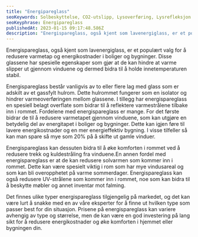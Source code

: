 ```yaml
---
title: "Energipareglass"
seoKeywords: Solbeskyttelse, CO2-utslipp, Lysoverføring, Lysrefleksjon
seoKeyphrase: Energipareglass
publishedAt: 2023-01-15 09:17:48.586Z
description: "Energispareglass, også kjent som lavenergiglass, er et populært valg for å redusere varmetap og energikostnader i boliger og bygninger. "
---
```


Energispareglass, også kjent som lavenergiglass, er et populært valg for å redusere varmetap og energikostnader i boliger og bygninger. Disse glassene har spesielle egenskaper som gjør at de kan hindre at varme slipper ut gjennom vinduene og dermed bidra til å holde innetemperaturen stabil.

Energispareglass består vanligvis av to eller flere lag med glass som er adskilt av et gassfylt hulrom. Dette hulrommet fungerer som en isolator og hindrer varmeoverføringen mellom glassene. I tillegg har energispareglass en spesiell belagt overflate som bidrar til å reflektere varmestrålene tilbake inn i rommet. Fordelene med energispareglass er mange. For det første bidrar de til å redusere varmetapet gjennom vinduene, som kan utgjøre en betydelig del av energitapet i boliger og bygninger. Dette kan igjen føre til lavere energikostnader og en mer energieffektiv bygning. I visse tilfeller så kan man spare så mye som 20% på å skifte ut gamle vinduer.

Energispareglass kan dessuten bidra til å øke komforten i rommet ved å redusere trekk og kuldestråling fra vinduene.En annen fordel med energispareglass er at de kan redusere solvarmen som kommer inn i rommet. Dette kan være spesielt viktig i rom som har mye vindusareal og som kan bli overopphetet på varme sommerdager. Energispareglass kan også redusere UV-strålene som kommer inn i rommet, noe som kan bidra til å beskytte møbler og annet inventar mot falming.

Det finnes ulike typer energispareglass tilgjengelig på markedet, og det kan være lurt å snakke med en av våre eksperter for å finne ut hvilken type som passer best for din situasjon. Prisene på energispareglass kan variere avhengig av type og størrelse, men de kan være en god investering på lang sikt for å redusere energikostnader og øke komforten i hjemmet eller bygningen din.

